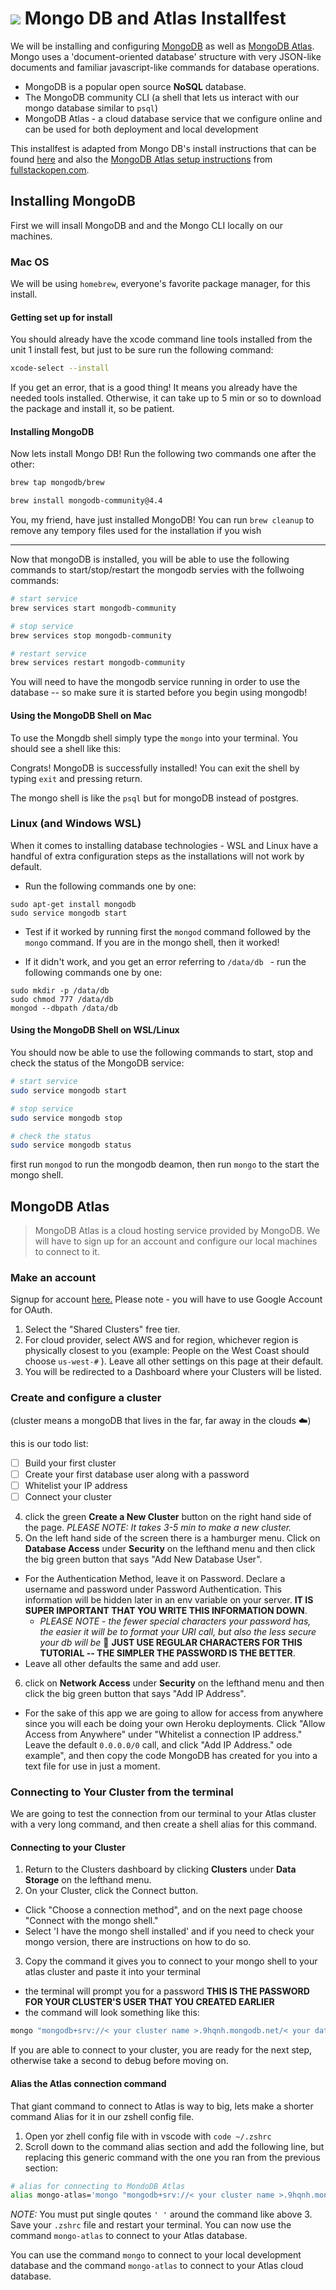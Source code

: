 # ![](https://upload.wikimedia.org/wikipedia/en/thumb/4/45/MongoDB-Logo.svg/2880px-MongoDB-Logo.svg.png) Mongo DB and Atlas Installfest

We will be installing and configuring [MongoDB](https://www.mongodb.com/) as well as [MongoDB Atlas](https://www.mongodb.com/cloud/atlas). Mongo uses a 'document-oriented database' structure with very JSON-like documents and familiar javascript-like commands for database operations. 

* MongoDB is a popular open source **NoSQL** database. 
* The MongoDB community CLI (a shell that lets us interact with our mongo database similar to `psql`)
* MongoDB Atlas - a cloud database service that we configure online and can be used for both deployment and local development

This installfest is adapted from Mongo DB's install instructions that can be found [here](https://docs.mongodb.com/manual/administration/install-community/) and also the [MongoDB Atlas setup instructions](https://fullstackopen.com/en/part3/saving_data_to_mongo_db#mongo-db) from [fullstackopen.com](https://fullstackopen.com/en/).

## Installing MongoDB

First we will insall MongoDB and and the Mongo CLI locally on our machines.

### Mac OS

We will be using `homebrew`, everyone's favorite package manager, for this install.

#### Getting set up for install

You should already have the xcode command line tools installed from the unit 1 install fest, but just to be sure run the following command:

```bash
xcode-select --install
```

If you get an error, that is a good thing! It means you already have the needed tools installed. Otherwise, it can take up to 5 min or so to download the package and install it, so be patient. 

#### Installing MongoDB

Now lets install Mongo DB! Run the following two commands one after the other:

```bash
brew tap mongodb/brew

brew install mongodb-community@4.4
```

You, my friend, have just installed MongoDB! You can run `brew cleanup` to remove any tempory files used for the installation if you wish

___

Now that mongoDB is installed, you will be able to use the following commands to start/stop/restart the mongodb servies with the follwoing commands:

```bash
# start service
brew services start mongodb-community

# stop service
brew services stop mongodb-community

# restart service
brew services restart mongodb-community
```

You will need to have the mongodb service running in order to use the database -- so make sure it is started before you begin using mongodb!

#### Using the MongoDB Shell on Mac

To use the Mongdb shell simply type the `mongo` into your terminal. You should see a shell like this:

Congrats! MongoDB is successfully installed! You can exit the shell by typing `exit` and pressing return.

The mongo shell is like the `psql` but for mongoDB instead of postgres.

### Linux (and Windows WSL)

When it comes to installing database technologies - WSL and Linux have a handful of extra configuration steps as the installations will not work by default.

* Run the following commands one by one:
```
sudo apt-get install mongodb
sudo service mongodb start
```

* Test if it worked by running first the `mongod` command followed by the `mongo` command. If you are in the mongo shell, then it worked! 

* If it didn't work, and you get an error referring to `/data/db ` - run the following commands one by one:

```
sudo mkdir -p /data/db
sudo chmod 777 /data/db
mongod --dbpath /data/db
```

#### Using the MongoDB Shell on WSL/Linux

You should now be able to use the following commands to start, stop and check the status of the MongoDB service:

```bash
# start service
sudo service mongodb start 

# stop service
sudo service mongodb stop 

# check the status
sudo service mongodb status
```

first run `mongod` to run the mongodb deamon, then run `mongo` to the start the mongo shell.

## MongoDB Atlas

> MongoDB Atlas is a cloud hosting service provided by MongoDB. We will have to sign up for an account and configure our local machines to connect to it.

### Make an account

Signup for account [here.](https://www.mongodb.com/cloud/atlas) Please note - you will have to use Google Account for OAuth. 

1. Select the "Shared Clusters" free tier. 
2. For cloud provider, select AWS and for region, whichever region is physically closest to you (example: People on the West Coast should choose `us-west-#` ). Leave all other settings on this page at their default. 
3. You will be redirected to a Dashboard where your Clusters will be listed.

### Create and configure a cluster

(cluster means a mongoDB that lives in the far, far away in the clouds ☁️)

this is our todo list:

- [ ]  Build your first cluster
- [ ]  Create your first database user along with a password
- [ ]  Whitelist your IP address
- [ ]  Connect your cluster

4. click the green **Create a New Cluster** button on the right hand side of the page. *PLEASE NOTE: It takes 3-5 min to make a new cluster.* 
5. On the left hand side of the screen there is a hamburger menu. Click on **Database Access** under **Security**  on the lefthand menu and then click the big green button that says  "Add New Database User".
  * For the Authentication Method, leave it on Password. Declare a username and password under Password Authentication. This information will be hidden later in an env variable on your server. **IT IS SUPER IMPORTANT THAT YOU WRITE THIS INFORMATION DOWN**.  
    * *PLEASE NOTE - the fewer special characters your password has, the easier it will be to format your URI call, but also the less secure your db will be* 🤷  **JUST USE REGULAR CHARACTERS FOR THIS TUTORIAL -- THE SIMPLER THE PASSWORD IS THE BETTER**. 
  * Leave all other defaults the same and add user. 
6. click on **Network Access** under **Security**  on the lefthand menu and then click the big green button that says  "Add IP Address".
  * For the sake of this app we are going to allow for access from anywhere since you will each be doing your own Heroku deployments. Click "Allow Access from Anywhere" under "Whitelist a connection IP address." Leave the default `0.0.0.0/0` call, and click "Add IP Address."
ode example", and then copy the code MongoDB has created for you into a text file for use in just a moment. 

### Connecting to Your Cluster from the terminal

We are going to test the connection from our terminal to your Atlas cluster with a very long command, and then create a shell alias for this command.

#### Connecting to your Cluster 

1. Return to the Clusters dashboard by clicking **Clusters** under **Data Storage** on the lefthand menu. 
2. On your Cluster, click the Connect button. 
  * Click "Choose a connection method", and on the next page choose "Connect with the mongo shell."
  * Select 'I have the mongo shell installed' and if you need to check your mongo version, there are instructions on how to do so.
3. Copy the command it gives you to connect to your mongo shell to your atlas cluster and paste it into your terminal
  * the terminal will prompt you for a password **THIS IS THE PASSWORD FOR YOUR CLUSTER'S USER THAT YOU CREATED EARLIER**
  * the command will look something like this:
```bash
mongo "mongodb+srv://< your cluster name >.9hqnh.mongodb.net/< your database name >" --username < your user name >
```

If you are able to connect to your cluster, you are ready for the next step, otherwise take a second to debug before moving on.

#### Alias the Atlas connection command

That giant command to connect to Atlas is way to big, lets make a shorter command Alias for it in our zshell config file.

1. Open yor zhell config file with in vscode with `code ~/.zshrc`
2. Scroll down to the command alias section and add the following line, but replacing this generic command with the one you ran from the previous section:
```bash
# alias for connecting to MondoDB Atlas
alias mongo-atlas='mongo "mongodb+srv://< your cluster name >.9hqnh.mongodb.net/< your database name >" --username super_cool_person'
```
*NOTE:* You must put single qoutes `' '` around the command like above
3. Save your `.zshrc` file and restart your terminal. You can now use the command `mongo-atlas` to connect to your Atlas database.

You can use the command `mongo` to connect to your local development database and the command `mongo-atlas` to connect to your Atlas cloud database.